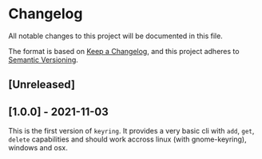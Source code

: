 # Changelog

All notable changes to this project will be documented in this file.

The format is based on [Keep a Changelog](https://keepachangelog.com/en/1.0.0/),
and this project adheres to [Semantic Versioning](https://semver.org/spec/v2.0.0.html).

## [Unreleased]

## [1.0.0] - 2021-11-03
This is the first version of `keyring`.
It provides a very basic cli with `add`, `get`, `delete` capabilities and should work accross linux (with gnome-keyring), windows and osx.
